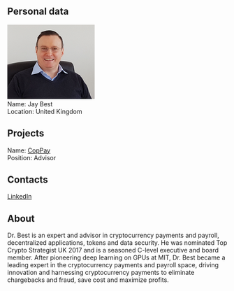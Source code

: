 ## Personal data
![jay best photo](photo/jay_best.png)  
Name:   Jay Best  
Location: United Kingdom  
## Projects 
Name: [CopPay](../projects/coppay.md)  
Position: Advisor   
## Contacts
[LinkedIn](https://www.linkedin.com/in/jaybest1/)      
## About
Dr. Best is an expert and advisor in cryptocurrency payments and payroll, decentralized applications, tokens and data security. He was nominated Top Crypto Strategist UK 2017 and is a seasoned C-level executive and board member. After pioneering deep learning on GPUs at MIT, Dr. Best became a leading expert in the cryptocurrency payments and payroll space, driving innovation and harnessing cryptocurrency payments to eliminate chargebacks and fraud, save cost and maximize profits.
